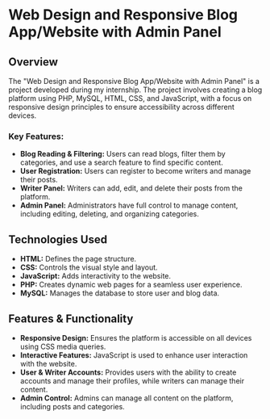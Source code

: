 # Web Design and Responsive Blog App/Website with Admin Panel

## Overview

The "Web Design and Responsive Blog App/Website with Admin Panel" is a project developed during my internship. The project involves creating a blog platform using PHP, MySQL, HTML, CSS, and JavaScript, with a focus on responsive design principles to ensure accessibility across different devices.

### Key Features:
- **Blog Reading & Filtering:** Users can read blogs, filter them by categories, and use a search feature to find specific content.
- **User Registration:** Users can register to become writers and manage their posts.
- **Writer Panel:** Writers can add, edit, and delete their posts from the platform.
- **Admin Panel:** Administrators have full control to manage content, including editing, deleting, and organizing categories.

## Technologies Used

- **HTML:** Defines the page structure.
- **CSS:** Controls the visual style and layout.
- **JavaScript:** Adds interactivity to the website.
- **PHP:** Creates dynamic web pages for a seamless user experience.
- **MySQL:** Manages the database to store user and blog data.

## Features & Functionality

- **Responsive Design:** Ensures the platform is accessible on all devices using CSS media queries.
- **Interactive Features:** JavaScript is used to enhance user interaction with the website.
- **User & Writer Accounts:** Provides users with the ability to create accounts and manage their profiles, while writers can manage their content.
- **Admin Control:** Admins can manage all content on the platform, including posts and categories.

